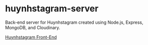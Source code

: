# huynhstagram-server
Back-end server for Huynhstagram created using Node.js, Express, MongoDB, and Cloudinary.

[Huynhstagram Front-End](https://github.com/Huynheddie/huynhstagram)
